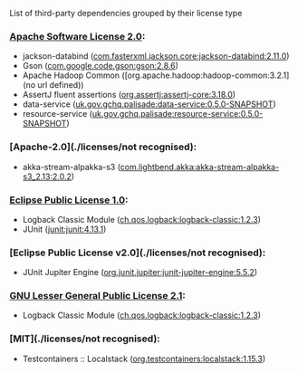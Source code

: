 List of third-party dependencies grouped by their license type

### [Apache Software License 2.0](./licenses/apache_software_license_2.0.txt):
* jackson-databind ([com.fasterxml.jackson.core:jackson-databind:2.11.0](http://github.com/FasterXML/jackson))
* Gson ([com.google.code.gson:gson:2.8.6](https://github.com/google/gson/gson))
* Apache Hadoop Common ([org.apache.hadoop:hadoop-common:3.2.1](no url defined))
* AssertJ fluent assertions ([org.assertj:assertj-core:3.18.0](https://assertj.github.io/doc/assertj-core/))
* data-service ([uk.gov.gchq.palisade:data-service:0.5.0-SNAPSHOT](https://github.com/gchq/Palisade-services/tree/develop/data-service))
* resource-service ([uk.gov.gchq.palisade:resource-service:0.5.0-SNAPSHOT](https://github.com/gchq/Palisade-services/tree/develop/resource-service))

### [Apache-2.0](./licenses/not recognised):
* akka-stream-alpakka-s3 ([com.lightbend.akka:akka-stream-alpakka-s3_2.13:2.0.2](https://doc.akka.io/docs/alpakka/current))

### [Eclipse Public License 1.0](./licenses/eclipse_public_license_1.0.html):
* Logback Classic Module ([ch.qos.logback:logback-classic:1.2.3](http://logback.qos.ch/logback-classic))
* JUnit ([junit:junit:4.13.1](http://junit.org))

### [Eclipse Public License v2.0](./licenses/not recognised):
* JUnit Jupiter Engine ([org.junit.jupiter:junit-jupiter-engine:5.5.2](https://junit.org/junit5/))

### [GNU Lesser General Public License 2.1](./licenses/gnu_lgpl_2.1.html):
* Logback Classic Module ([ch.qos.logback:logback-classic:1.2.3](http://logback.qos.ch/logback-classic))

### [MIT](./licenses/not recognised):
* Testcontainers :: Localstack ([org.testcontainers:localstack:1.15.3](https://testcontainers.org))
